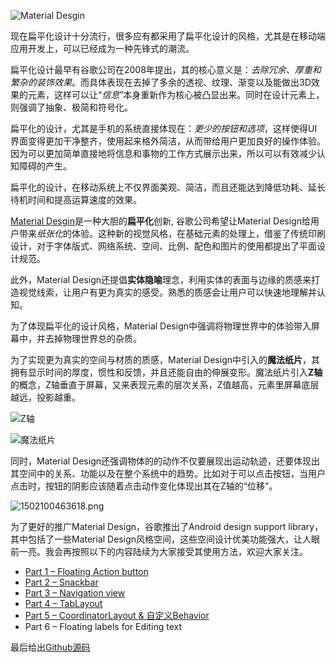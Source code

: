![Material Desgin](http://upload-images.jianshu.io/upload_images/3297585-433d99826ade30c5.png?imageMogr2/auto-orient/strip%7CimageView2/2/w/1240)

现在扁平化设计十分流行，很多应有都采用了扁平化设计的风格，尤其是在移动端应用开发上，可以已经成为一种先锋式的潮流。

扁平化设计最早有谷歌公司在2008年提出，其的核心意义是：*去除冗余、厚重和繁杂的装饰效果*。而具体表现在去掉了多余的透视、纹理、渐变以及能做出3D效果的元素，这样可以让“*信息*”本身重新作为核心被凸显出来。同时在设计元素上，则强调了抽象、极简和符号化。

扁平化的设计，尤其是手机的系统直接体现在：*更少的按钮和选项*，这样使得UI界面变得更加干净整齐，使用起来格外简洁，从而带给用户更加良好的操作体验。因为可以更加简单直接地将信息和事物的工作方式展示出来，所以可以有效减少认知障碍的产生。

扁平化的设计，在移动系统上不仅界面美观、简洁，而且还能达到降低功耗、延长待机时间和提高运算速度的效果。

[Material Desgin](https://material.io/guidelines/#)是一种大胆的**扁平化**创新, 谷歌公司希望让Material Design给用户带来*纸张化*的体验。这种新的视觉风格，在基础元素的处理上，借鉴了传统印刷设计，对于字体版式、网络系统、空间、比例、配色和图片的使用都提出了平面设计规范。

此外，Material Design还提倡**实体隐喻**理念，利用实体的表面与边缘的质感来打造视觉线索，让用户有更为真实的感受。熟悉的质感会让用户可以快速地理解并认知。

为了体现扁平化的设计风格，Material Design中强调将物理世界中的体验带入屏幕中，并去掉物理世界总的杂质。

为了实现更为真实的空间与材质的质感，Material Design中引入的**魔法纸片**，其拥有显示时间的厚度，惯性和反馈，并且还能自由的伸展变形。魔法纸片引入**Z轴**的概念，Z轴垂直于屏幕，又来表现元素的层次关系，Z值越高，元素里屏幕底层越远，投影越重。

![Z轴](http://upload-images.jianshu.io/upload_images/3297585-ed93653003651f80.png?imageMogr2/auto-orient/strip%7CimageView2/2/w/1240)


![魔法纸片](http://upload-images.jianshu.io/upload_images/3297585-53c476477004f7b5.png?imageMogr2/auto-orient/strip%7CimageView2/2/w/1240)

同时，Material Design还强调物体的的动作不仅要展现出运动轨迹，还要体现出其空间中的关系、功能以及在整个系统中的趋势。比如对于可以点击按钮，当用户点击时，按钮的阴影应该随着点击动作变化体现出其在Z轴的“位移”。

![1502100463618.png](http://upload-images.jianshu.io/upload_images/3297585-3a26236f4149012b.png?imageMogr2/auto-orient/strip%7CimageView2/2/w/1240)

为了更好的推广Material Design，谷歌推出了Android design support library，其中包括了一些Material Design风格空间，这些空间设计优美功能强大，让人眼前一亮。我会再按照以下的内容陆续为大家接受其使用方法，欢迎大家关注。

- [Part 1 – Floating Action button](http://www.jianshu.com/p/07db52a81265)
- [Part 2 – Snackbar](http://www.jianshu.com/p/992dae5931e1)
- [Part 3 – Navigation view](http://www.jianshu.com/p/98e4d5e84d00)
- [Part 4 – TabLayout](http://www.jianshu.com/p/c5a98955d824)
- [Part 5 – CoordinatorLayout & 自定义Behavior](http://www.jianshu.com/p/be1e72b8f85e)
- Part 6 – Floating labels for Editing text

最后给出[Github源码](https://github.com/sunrongxin7666/DesignSupportLibraryDemo)